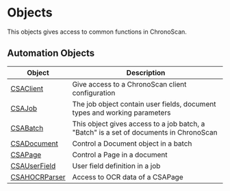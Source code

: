 # Objects

This objects gives access to common functions in ChronoScan.

## Automation Objects

|Object|Description|
|---|---|
|[CSAClient](./objects/CSAClient)|Give access to a ChronoScan client configuration|
|[CSAJob](./objects/CSAJob)|The job object contain user fields, document types and working parameters|
|[CSABatch](./objects/CSABatch/index)|This object gives access to a job batch, a "Batch" is a set of documents in ChronoScan|
|[CSADocument](./objects/CSADocument/index)|Control a Document object in a batch|
|[CSAPage](./objects/CSADocument/index)|Control a Page in a document|
|[CSAUserField](./objects/CSAUserField/index)|User field definition in a job|
|[CSAHOCRParser](./objects/CSAHOCRParser/index)|Access to OCR data of a CSAPage|
